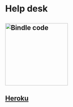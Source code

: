 # Help desk

## <img src="https://ci.appveyor.com/api/projects/status/github/NimbleFish/help_desk_front?svg=true" width=200 alt="Bindle code" />

## <a href="https://nimblefish.github.io/help_desk_front/" target="_blank">Heroku</a>